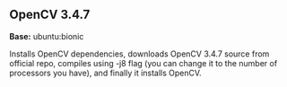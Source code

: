 ## OpenCV 3.4.7

**Base:** ubuntu:bionic

Installs OpenCV dependencies, downloads OpenCV 3.4.7 source from official repo, compiles using -j8 flag (you can change it to the number of processors you have), and finally it installs OpenCV.